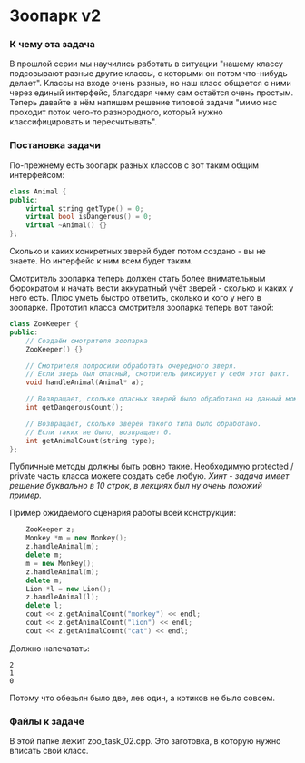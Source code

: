 # Зоопарк v2

### К чему эта задача

В прошлой серии мы научились работать в ситуации "нашему классу подсовывают разные другие классы, с которыми он потом что-нибудь делает". Классы на входе очень разные, но наш класс общается с ними через единый интерфейс, благодаря чему сам остаётся очень простым. Теперь давайте в нём напишем решение типовой задачи "мимо нас проходит поток чего-то разнородного, который нужно классифицировать и пересчитывать".


### Постановка задачи

По-прежнему есть зоопарк разных классов с вот таким общим интерфейсом:
```cpp
class Animal {
public:
    virtual string getType() = 0;
    virtual bool isDangerous() = 0;
    virtual ~Animal() {}
};
```

Сколько и каких конкретных зверей будет потом создано - вы не знаете. Но интерфейс к ним всем будет таким.

Смотритель зоопарка теперь должен стать более внимательным бюрократом и начать вести аккуратный учёт зверей - сколько и каких у него есть. Плюс уметь быстро ответить, сколько и кого у него в зоопарке. Прототип класса смотрителя зоопарка теперь вот такой:

```cpp
class ZooKeeper {
public:
    // Создаём смотрителя зоопарка
    ZooKeeper() {}

    // Смотрителя попросили обработать очередного зверя.
    // Если зверь был опасный, смотритель фиксирует у себя этот факт.
    void handleAnimal(Animal* a);

    // Возвращает, сколько опасных зверей было обработано на данный момент.
    int getDangerousCount();

    // Возвращает, сколько зверей такого типа было обработано.
    // Если таких не было, возвращает 0.
    int getAnimalCount(string type);
};

```
Публичные методы должны быть ровно такие. Необходимую protected / private часть класса можете создать себе любую. *Хинт - задача имеет решение буквально в 10 строк, в лекциях был ну очень похожий пример.*

Пример ожидаемого сценария работы всей конструкции:
```cpp
    ZooKeeper z;
    Monkey *m = new Monkey();
    z.handleAnimal(m);
    delete m;
    m = new Monkey();
    z.handleAnimal(m);
    delete m;
    Lion *l = new Lion();
    z.handleAnimal(l);
    delete l;
    cout << z.getAnimalCount("monkey") << endl;
    cout << z.getAnimalCount("lion") << endl;
    cout << z.getAnimalCount("cat") << endl;
```

Должно напечатать:
```
2
1
0
```

Потому что обезьян было две, лев один, а котиков не было совсем.

### Файлы к задаче

В этой папке лежит zoo\_task\_02.cpp. Это заготовка, в которую нужно вписать свой класс.
